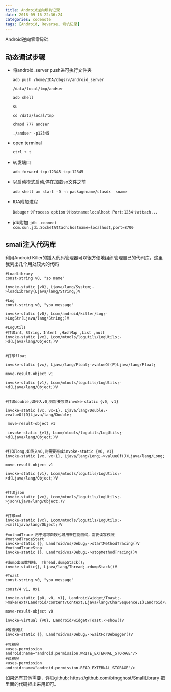 ```yaml
---
title: Android逆向填坑记录
date: 2018-09-16 22:36:24
categories: codenote
tags: [Android, Reverse, 填坑记录]
---
```


Android逆向零零碎碎
<!--more-->

## 动态调试步骤

- 将android_server push进可执行文件夹

  `adb push /home/IDA/dbgsrv/android_server ` 

  `/data/local/tmp/andser`

  `adb shell`

  `su`

  `cd /data/local/tmp`

  `chmod 777 andser`

  `./andser -p12345`

- open terminal

  `ctrl + t`

- 转发端口

  `adb forward tcp:12345 tcp:12345`

- 以启动模式启动,停在加载so文件之前

  `adb shell am start -D -n packagename/clasdx	sname`

- IDA附加进程

  `Debuger`->`Process option`->`Hostname:localhost Port:1234`->`attach...`

- jdb附加
  `jdb -connect com.sun.jdi.SocketAttach:hostname=localhost,port=8700`

## smali注入代码库
利用Android Killer的插入代码管理器可以很方便地组织管理自己的代码库，这里我列出几个用处较大的代码

```
#LoadLibrary
const-string v0, "so name"

invoke-static {v0}, Ljava/lang/System;->loadLibrary(Ljava/lang/String;)V
```

```
#Log
const-string v0, "you message"

invoke-static {v0}, Lcom/android/killer/Log;->LogStr(Ljava/lang/String;)V

```

```
#LogUtils
#打印int，String，Intent ,HashMap ,List ,null
invoke-static {vx}, Lcom/mtools/logutils/LogUtils;->d(Ljava/lang/Object;)V


#打印float

invoke-static {vx}, Ljava/lang/Float;->valueOf(F)Ljava/lang/Float;

move-result-object v1

invoke-static {v1}, Lcom/mtools/logutils/LogUtils;->d(Ljava/lang/Object;)V


#打印double,如传入v0,则需要写成invoke-static {v0, v1}

invoke-static {vx, vx+1}, Ljava/lang/Double;->valueOf(D)Ljava/lang/Double;

 move-result-object v1

 invoke-static {v1}, Lcom/mtools/logutils/LogUtils;->d(Ljava/lang/Object;)V


#打印long,如传入v0,则需要写成invoke-static {v0, v1}
invoke-static {vx, vx+1}, Ljava/lang/Long;->valueOf(J)Ljava/lang/Long;

move-result-object v1

invoke-static {v1}, Lcom/mtools/logutils/LogUtils;->d(Ljava/lang/Object;)V


#打印json
invoke-static {vx}, Lcom/mtools/logutils/LogUtils;->json(Ljava/lang/Object;)V


#打印xml
invoke-static {vx}, Lcom/mtools/logutils/LogUtils;->xml(Ljava/lang/Object;)V
```

```
#mothodTrace 用于追踪函数也可用来性能测试，需要读写权限
#mothodTraceStart
invoke-static {}, Landroid/os/Debug;->startMethodTracing()V
#mothodTraceStop
invoke-static {}, Landroid/os/Debug;->stopMethodTracing()V
```

```
#dump出函数堆栈， Thread.dumpStack();
invoke-static{}, Ljava/lang/Thread;->dumpStack()V
```

```
#Toast
const-string v0, "you message"

const/4 v1, 0x1

invoke-static {p0, v0, v1}, Landroid/widget/Toast;->makeText(Landroid/content/Context;Ljava/lang/CharSequence;I)Landroid/widget/Toast;

move-result-object v0

invoke-virtual {v0}, Landroid/widget/Toast;->show()V
```

```
#等待调试
invoke-static {}, Landroid/os/Debug;->waitForDebugger()V
```

```
#写权限
<uses-permission android:name="android.permission.WRITE_EXTERNAL_STORAGE"/>
#读权限
<uses-permission android:name="android.permission.READ_EXTERNAL_STORAGE"/>
```
如果还有其他需要，详见github:
https://github.com/bingghost/SmaliLibrary
把里面的代码抠出来用即可。